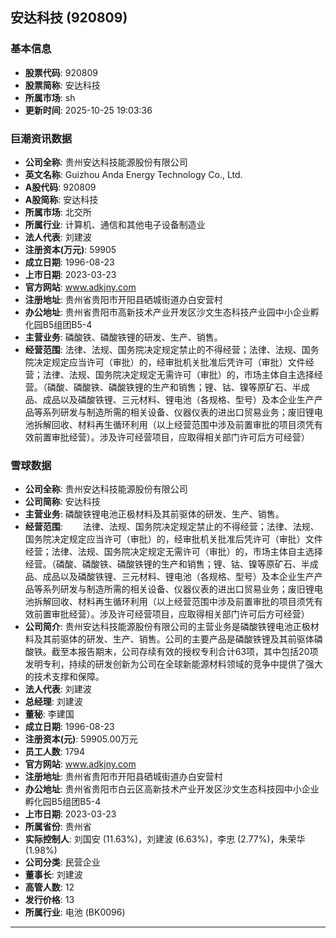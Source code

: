 ## 安达科技 (920809)

### 基本信息

- **股票代码**: 920809
- **股票简称**: 安达科技
- **所属市场**: sh
- **更新时间**: 2025-10-25 19:03:36

### 巨潮资讯数据

- **公司全称**: 贵州安达科技能源股份有限公司
- **英文名称**: Guizhou Anda Energy Technology Co., Ltd.
- **A股代码**: 920809
- **A股简称**: 安达科技
- **所属市场**: 北交所
- **所属行业**: 计算机、通信和其他电子设备制造业
- **法人代表**: 刘建波
- **注册资本(万元)**: 59905
- **成立日期**: 1996-08-23
- **上市日期**: 2023-03-23
- **官方网站**: www.adkjny.com
- **注册地址**: 贵州省贵阳市开阳县硒城街道办白安营村
- **办公地址**: 贵州省贵阳市高新技术产业开发区沙文生态科技产业园中小企业孵化园B5组团B5-4
- **主营业务**: 磷酸铁、磷酸铁锂的研发、生产、销售。
- **经营范围**: 法律、法规、国务院决定规定禁止的不得经营；法律、法规、国务院决定规定应当许可（审批）的，经审批机关批准后凭许可（审批）文件经营；法律、法规、国务院决定规定无需许可（审批）的，市场主体自主选择经营。（磷酸、磷酸铁、磷酸铁锂的生产和销售；锂、钴、镍等原矿石、半成品、成品以及磷酸铁锂、三元材料、锂电池（各规格、型号）及本企业生产产品等系列研发与制造所需的相关设备、仪器仪表的进出口贸易业务；废旧锂电池拆解回收、材料再生循环利用（以上经营范围中涉及前置审批的项目须凭有效前置审批经营）。涉及许可经营项目，应取得相关部门许可后方可经营）

### 雪球数据

- **公司全称**: 贵州安达科技能源股份有限公司
- **公司简称**: 安达科技
- **主营业务**: 磷酸铁锂电池正极材料及其前驱体的研发、生产、销售。
- **经营范围**: 　　法律、法规、国务院决定规定禁止的不得经营；法律、法规、国务院决定规定应当许可（审批）的，经审批机关批准后凭许可（审批）文件经营；法律、法规、国务院决定规定无需许可（审批）的，市场主体自主选择经营。（磷酸、磷酸铁、磷酸铁锂的生产和销售；锂、钴、镍等原矿石、半成品、成品以及磷酸铁锂、三元材料、锂电池（各规格、型号）及本企业生产产品等系列研发与制造所需的相关设备、仪器仪表的进出口贸易业务；废旧锂电池拆解回收、材料再生循环利用（以上经营范围中涉及前置审批的项目须凭有效前置审批经营）。涉及许可经营项目，应取得相关部门许可后方可经营）
- **公司简介**: 贵州安达科技能源股份有限公司的主营业务是磷酸铁锂电池正极材料及其前驱体的研发、生产、销售。公司的主要产品是磷酸铁锂及其前驱体磷酸铁。截至本报告期末，公司存续有效的授权专利合计63项，其中包括20项发明专利，持续的研发创新为公司在全球新能源材料领域的竞争中提供了强大的技术支撑和保障。
- **法人代表**: 刘建波
- **总经理**: 刘建波
- **董秘**: 李建国
- **成立日期**: 1996-08-23
- **注册资本(元)**: 59905.00万元
- **员工人数**: 1794
- **官方网站**: www.adkjny.com
- **注册地址**: 贵州省贵阳市开阳县硒城街道办白安营村
- **办公地址**: 贵州省贵阳市白云区高新技术产业开发区沙文生态科技园中小企业孵化园B5组团B5-4
- **上市日期**: 2023-03-23
- **所属省份**: 贵州省
- **实际控制人**: 刘国安 (11.63%)，刘建波 (6.63%)，李忠 (2.77%)，朱荣华 (1.98%)
- **公司分类**: 民营企业
- **董事长**: 刘建波
- **高管人数**: 12
- **发行价格**: 13
- **所属行业**: 电池 (BK0096)

---
